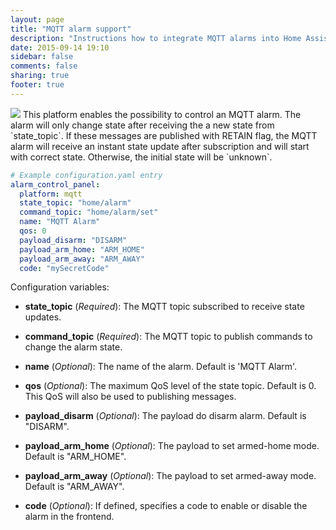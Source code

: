 ```yaml
---
layout: page
title: "MQTT alarm support"
description: "Instructions how to integrate MQTT alarms into Home Assistant."
date: 2015-09-14 19:10
sidebar: false
comments: false
sharing: true
footer: true
---
```


<img src='/images/supported_brands/mqtt.png' class='brand pull-right' />
This platform enables the possibility to control an MQTT alarm. The alarm will only change state after
receiving the a new state from `state_topic`. If these messages are published with RETAIN flag, the MQTT
alarm will receive an instant state update after subscription and will start with correct state. Otherwise,
the initial state will be `unknown`.

```yaml
# Example configuration.yaml entry
alarm_control_panel:
  platform: mqtt
  state_topic: "home/alarm"
  command_topic: "home/alarm/set"
  name: "MQTT Alarm"
  qos: 0
  payload_disarm: "DISARM"
  payload_arm_home: "ARM_HOME"
  payload_arm_away: "ARM_AWAY"
  code: "mySecretCode"
```

Configuration variables:

- **state_topic** (*Required*): The MQTT topic subscribed to receive state updates.
- **command_topic** (*Required*): The MQTT topic to publish commands to change the alarm state.

- **name** (*Optional*): The name of the alarm. Default is 'MQTT Alarm'.
- **qos** (*Optional*): The maximum QoS level of the state topic. Default is 0. This QoS will also be used to publishing messages.
- **payload_disarm** (*Optional*): The payload do disarm alarm. Default is "DISARM".
- **payload_arm_home** (*Optional*): The payload to set armed-home mode. Default is "ARM_HOME".
- **payload_arm_away** (*Optional*): The payload to set armed-away mode. Default is "ARM_AWAY".
- **code** (*Optional*): If defined, specifies a code to enable or disable the alarm in the frontend.

